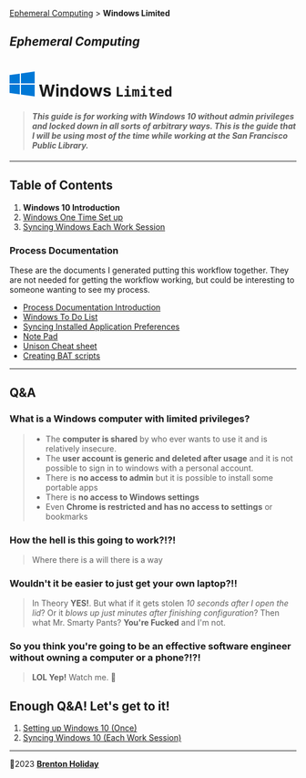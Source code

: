 [Ephemeral Computing](../../README.md) > **Windows Limited**

## *Ephemeral Computing*

# <img src="https://raw.githubusercontent.com/8rents/_/i/windows10-logoform.png" alt="Windows 11 Logo" style="zoom:50%;" />  Windows `Limited`

> #### *This guide is for working with Windows 10 without admin privileges and locked down in all sorts of arbitrary ways. This is the guide that I will be using most of the time while working at the San Francisco Public Library.*

---

## Table of Contents

1. **Windows 10 Introduction**
2. [Windows One Time Set up](setup.md)
3. [Syncing Windows Each Work Session](sync.md)

### Process Documentation

These are the documents I generated putting this workflow together. They are not needed for getting the workflow working, but could be interesting to someone wanting to see my process.

- [Process Documentation Introduction](process/README.md)
- [Windows To Do List](process/todo.md)
- [Syncing Installed Application Preferences](process/installed-app-pref-sync.md)
- [Note Pad](process/notes.md)
- [Unison Cheat sheet](process/unison.md)
- [Creating BAT scripts](process/start-bat-development.md)

---

## Q&A

### What is a Windows computer with limited privileges?

> - The **computer is shared** by who ever wants to use it and is relatively insecure.
> - The **user account is generic and deleted after usage** and it is not possible to sign in to windows with a personal account.
> - There is **no access to admin** but it is possible to install some portable apps
> - There is **no access to Windows settings**
> - Even **Chrome is restricted and has no access to settings** or bookmarks

### How the hell is this going to work?!?!

> Where there is a will there is a way

### Wouldn't it be easier to just get your own laptop?!!

> In Theory **YES!**. But what if it gets stolen *10 seconds after I open the lid*? Or it *blows up just minutes after finishing configuration*? Then what Mr. Smarty Pants? **You're Fucked** and I'm not.

### So you think you're going to be an effective software engineer without owning a computer or a phone?!?!

> **LOL Yep!** Watch me. 👀

## Enough Q&A! Let's get to it!

1. [Setting up Windows 10 (Once)](setup.md)
2. [Syncing Windows 10 (Each Work Session)](sync.md)

---

🤍2023 **[Brenton Holiday](https://allmylinks.com/8rents)**
